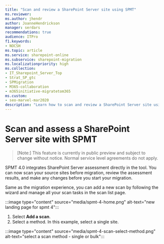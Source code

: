 ```yaml
---
title: "Scan and review a SharePoint Server site using SPMT"
ms.reviewer: 
ms.author: jhendr
author: JoanneHendrickson
manager: serdars
recommendations: true
audience: ITPro
f1.keywords:
- NOCSH
ms.topic: article
ms.service: sharepoint-online
ms.subservice: sharepoint-migration
ms.localizationpriority: high
ms.collection: 
- IT_Sharepoint_Server_Top
- Strat_SP_gtc
- SPMigration
- M365-collaboration
- m365initiative-migratetom365
ms.custom:
- seo-marvel-mar2020
description: "Learn how to scan and review a SharePoint Server site using the SharePoint Migration Tool."
--- 
```

# Scan and assess a SharePoint Server site with SPMT

>[Note:]
>This feature is currently in public preview and subject to change without notice. Normal service level agreements do not apply.


SPMT 4.0 integrates SharePoint Server assessment directly in the tool.  You can now scan your source sites before migration, review the assessment results, and make any changes before you start your migration.

Same as the migration experience, you can add a new scan by following the wizard and manage all your scan tasks in the scan list page.

:::image type="content" source="media/spmt-4-home.png" alt-text="new landing page for spmt 4":::

1. Select **Add a scan**.
2. Select a method.  In this example, select a single site.

:::image type="content" source="media/spmt-4-scan-select-method.png" alt-text="select a scan method - single or bulk":::

